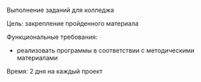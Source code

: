Выполнение заданий для колледжа

Цель: закрепление пройденного материала

Функциональные требования:

 - реализовать программы в соответствии с методическими материалами
 
 Время: 2 дня на каждый проект
